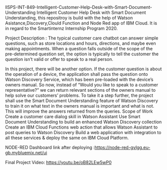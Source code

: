 llSPS-INT-849-Intelligent-Customer-Help-Desk-with-Smart-Document-Understanding
Intelligent Customer Help Desk with Smart Document Understanding, this repositroy is build with the help of Watson Asistance,Discovery,Clould Function and Node Red app of IBM Cloud.
It is in regard to the Smartinternz Internship Program 2020.

Project Description :
The typical customer care chatbot can answer simple questions, such as store locations and hours, directions, and maybe even making appointments. When a question falls outside of the scope of the pre-determined question set, the option is typically to tell the customer the question isn’t valid or offer to speak to a real person.

In this project, there will be another option. If the customer question is about the operation of a device, the application shall pass the question onto Watson Discovery Service, which has been pre-loaded with the device’s owners manual. So now, instead of “Would you like to speak to a customer representative?” we can return relevant sections of the owners manual to help solve our customers’ problems. To take it a step further, the project shall use the Smart Document Understanding feature of Watson Discovery to train it on what text in the owners manual is important and what is not. This will improve the answers returned from the queries. Scope of Work Create a customer care dialog skill in Watson Assistant Use Smart Document Understanding to build an enhanced Watson Discovery collection Create an IBM Cloud Functions web action that allows Watson Assistant to post queries to Watson Discovery Build a web application with integration to all these services & deploy the same on IBM Cloud Platform.

NODE-RED Dashboard link after deploying :https://node-red-gvlgg.eu-gb.mybluemix.net/ui

Final Project Video: https://youtu.be/oB82LEw5wP0
